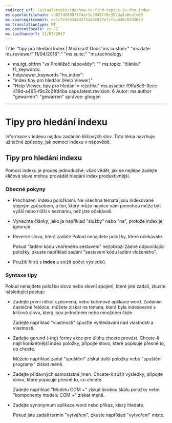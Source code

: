```yaml
---
redirect_url: /visualstudio/ide/how-to-find-topics-in-the-index
ms.openlocfilehash: cd82fd88987f74af1c2949ff8c352da3a0ea1c00
ms.sourcegitcommit: ec1c7e7e3349d2f3a4dc027e7cfca840c029367d
ms.translationtype: MT
ms.contentlocale: cs-CZ
ms.lasthandoff: 11/07/2017
---
```

Title: "tipy pro hledání Index | Microsoft Docs"ms.custom:" "ms.date: ms.reviewer" 11/04/2016":" "ms.suite:" "ms.technology: 
  - ms.tgt_pltfrm "vs Prohlížeč nápovědy": "" ms.topic: "článku" f1_keywords: 
  - helpviewer_keywords "hv_index": 
  - "index tipy pro hledání [Help Viewer]"
  - "Help Viewer, tipy pro hledání v rejstříku" ms.assetid: f9ffa8e9-3ece-419d-a465-f9c2c21fd4ba caps.latest.revision: 6 Autor: ms.author "gewarren": "gewarren" správce: ghogen
---
# <a name="index-search-tips"></a>Tipy pro hledání indexu
Informace v indexu najdou zadáním klíčových slov. Toto téma navrhuje užitečné způsoby, jak pomocí indexu v nápovědě.  
  
## <a name="index-search-tips"></a>Tipy pro hledání indexu  
Pomocí indexu je proces jednoduché; však vědět, jak se nejlépe zadejte klíčová slova mohou provádět hledání index produktivnější.  
  
### <a name="general-guidelines"></a>Obecné pokyny  
  
-   Procházení indexu položkami. Ne všechna témata jsou indexované stejným způsobem, a ten, který může nejvíce vám pomohou může být vyšší nebo nižší v seznamu, než jste očekávali.  
  
-   Vynechte články, jako je například "služby" nebo "na", protože index je ignoruje.  
  
-   Reverse slova, která zadáte Pokud nenajdete položky, které očekáváte.  
  
     Pokud "ladění kódu vnořeného sestavení" nezobrazí žádné odpovídající položky, zkuste například zadání "sestavení kódu ladění vloženého".  
  
-   Použití filtrů s **Index** a snížit počet výsledků.  
  
### <a name="syntax-tips"></a>Syntaxe tipy  
Pokud nenajdete položku slovo nebo slovní spojení, které jste zadali, zkuste následující postup:  
  
-   Zadejte první několik písmena, nebo kořenové aplikace word. Zadáním částečné řetězce, můžete získat na témata, která byla indexované s klíčová slova, která jsou jednotném nebo množném čísle.  
  
     Zadejte například "vlastností" spusťte vyhledávání nad vlastnosti a vlastnosti.  
  
-   Zadejte gerund (-ing) formy akce pro úlohu chcete provést. Chcete-li najít konkrétnější index položky, připojte slovo, které popisuje přesně to, co chcete.  
  
     Můžete například zadat "spuštění" získat další položky nebo "spuštění programy" získat méně.  
  
-   Zadejte přídavných samostatné jmen. Chcete-li zúžit výsledky, připojte slovo, které popisuje přesně to, co chcete.  
  
     Zadejte například "Modelu COM +" získat širokou škálu položky nebo "komponenty modelu COM +" získat méně.  
  
-   Zadejte synonymum aplikace word nebo příkaz, který hledáte.  
  
     Pokud jste zadali termín "vytváření", zkuste například "vytvoření" místo.  